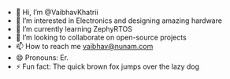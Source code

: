 - 👋 Hi, I’m @VaibhavKhatrii
- 👀 I’m interested in Electronics and designing amazing hardware
- 🌱 I’m currently learning ZephyRTOS
- 💞️ I’m looking to collaborate on open-source projects
- 📫 How to reach me vaibhav@nunam.com
- 😄 Pronouns: Er.
- ⚡ Fun fact: The quick brown fox jumps over the lazy dog

<!---
VaibhavKhatrii/VaibhavKhatrii is a ✨ special ✨ repository because its `README.md` (this file) appears on your GitHub profile.
You can click the Preview link to take a look at your changes.
--->
